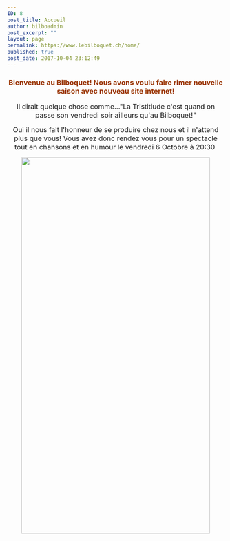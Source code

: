 ```yaml
---
ID: 8
post_title: Accueil
author: bilboadmin
post_excerpt: ""
layout: page
permalink: https://www.lebilboquet.ch/home/
published: true
post_date: 2017-10-04 23:12:49
---
```

<h3 style="text-align: center;"><strong><span style="color: #993300;">Bienvenue au Bilboquet! Nous avons voulu faire rimer nouvelle saison avec nouveau site internet!</span></strong></h3>
<p style="text-align: center;"><span style="font-size: 1rem;">Il dirait quelque chose comme..."La Tristitiude c'est quand on passe son vendredi soir ailleurs qu'au Bilboquet!" </span></p>
<p style="text-align: center;"><span style="font-size: 1rem;">Oui il nous fait l'honneur de se produire chez nous et il n'attend plus que vous! Vous avez donc rendez vous pour un spectacle tout en chansons et en humour le vendredi 6 Octobre à 20:30 </span></p>
<p style="text-align: center;"><img class="alignnone wp-image-53 size-full" style="font-size: 1rem;" src="//www.lebilboquet.ch/wp-content/uploads/2017/06/2.Oldelaf.jpg" alt="" width="438" height="875" /></p>
&nbsp;